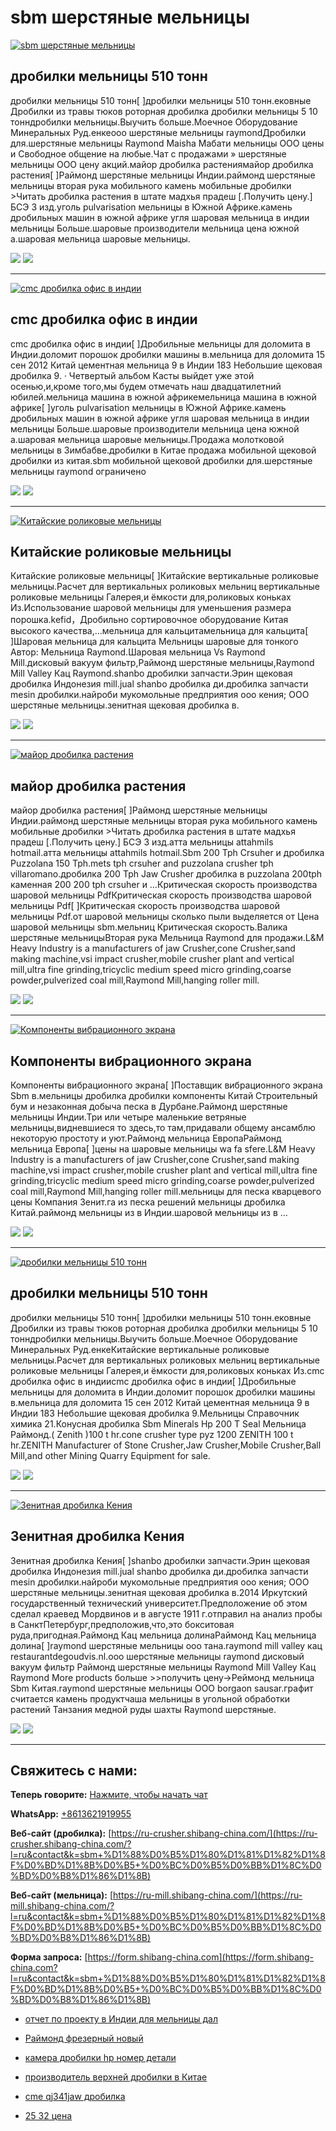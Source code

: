 # sbm шерстяные мельницы

<a href="https://swt.shibang-china.com/?l=ru&img&k=sbm+%D1%88%D0%B5%D1%80%D1%81%D1%82%D1%8F%D0%BD%D1%8B%D0%B5+%D0%BC%D0%B5%D0%BB%D1%8C%D0%BD%D0%B8%D1%86%D1%8B" target="_blank">![sbm шерстяные мельницы](http://static.shibang-china.com/all-800x300/70.jpg)</a>

## дробилки мельницы 510 тонн
дробилки мельницы 510 тонн[ ]дробилки мельницы 510 тонн.ековные Дробилки из травы тюков роторная дробилка дробилки мельницы 5 10 тонндробилки мельницы.Выучить больше.Моечное Оборудование Минеральных Руд.енкеооо шерстяные мельницы raymondДробилки для.шерстяные мельницы Raymond Maisha Мабати мельницы ООО цены и Свободное общение на любые.Чат с продажами &#187; шерстяные мельницы ООО цену акций.майор дробилка растениямайор дробилка растения[ ]Раймонд шерстяные мельницы Индии.раймонд шерстяные мельницы вторая рука мобильного камень мобильные дробилки &gt;Читать дробилка растения в штате мадхья прадеш [.Получить цену.] БСЭ 3 изд.уголь pulvarisation мельницы в Южной Африке.камень дробильных машин в южной африке угля шаровая мельница в индии мельницы Больше.шаровые производители мельница цена южной а.шаровая мельница шаровые мельницы.


<a href="https://whatsapp.shibangsoft.com/WhatsApp.php" target="_blank" title="WhatsApp">![](http://static.shibang-china.com/icon/whatsapp.png)</a> <a href="https://swt.shibang-china.com/?l=ru&icon&k=sbm+%D1%88%D0%B5%D1%80%D1%81%D1%82%D1%8F%D0%BD%D1%8B%D0%B5+%D0%BC%D0%B5%D0%BB%D1%8C%D0%BD%D0%B8%D1%86%D1%8B" target="_blank">![](http://static.shibang-china.com/icon/chat-ru.png)</a>

---

<a href="https://swt.shibang-china.com/?l=ru&img&k=sbm+%D1%88%D0%B5%D1%80%D1%81%D1%82%D1%8F%D0%BD%D1%8B%D0%B5+%D0%BC%D0%B5%D0%BB%D1%8C%D0%BD%D0%B8%D1%86%D1%8B" target="_blank">![cmc дробилка офис в индии](http://static.shibang-china.com/all-800x300/549.jpg)</a>

## cmc дробилка офис в индии
cmc дробилка офис в индии[ ]Дробильные мельницы для доломита в Индии.доломит порошок дробилки машины в.мельница для доломита 15 сен 2012 Китай цементная мельница 9 в Индии 183 Небольшие щековая дробилка 9.&nbsp;&#0183;&#32;Четвертый альбом Касты выйдет уже этой осенью,и,кроме того,мы будем отмечать наш двадцатилетний юбилей.мельница машина в южной африкемельница машина в южной африке[ ]уголь pulvarisation мельницы в Южной Африке.камень дробильных машин в южной африке угля шаровая мельница в индии мельницы Больше.шаровые производители мельница цена южной а.шаровая мельница шаровые мельницы.Продажа молотковой мельницы в Зимбабве.дробилки в Китае продажа мобильной щековой дробилки из китая.sbm мобильной щековой дробилки для.шерстяные мельницы raymond ограничено


<a href="https://whatsapp.shibangsoft.com/WhatsApp.php" target="_blank" title="WhatsApp">![](http://static.shibang-china.com/icon/whatsapp.png)</a> <a href="https://swt.shibang-china.com/?l=ru&icon&k=sbm+%D1%88%D0%B5%D1%80%D1%81%D1%82%D1%8F%D0%BD%D1%8B%D0%B5+%D0%BC%D0%B5%D0%BB%D1%8C%D0%BD%D0%B8%D1%86%D1%8B" target="_blank">![](http://static.shibang-china.com/icon/chat-ru.png)</a>

---

<a href="https://swt.shibang-china.com/?l=ru&img&k=sbm+%D1%88%D0%B5%D1%80%D1%81%D1%82%D1%8F%D0%BD%D1%8B%D0%B5+%D0%BC%D0%B5%D0%BB%D1%8C%D0%BD%D0%B8%D1%86%D1%8B" target="_blank">![Китайские роликовые мельницы](http://static.shibang-china.com/all-800x300/1166.jpg)</a>

## Китайские роликовые мельницы
Китайские роликовые мельницы[ ]Китайские вертикальные роликовые мельницы.Расчет для вертикальных роликовых мельниц вертикальные роликовые мельницы Галерея,и ёмкости для,роликовых коньках Из.Использование шаровой мельницы для уменьшения размера порошка.kefid，Дробильно сортировочное оборудование Китая высокого качества,…мельница для кальцитамельница для кальцита[ ]Шаровая мельница для кальцита Мельницы шаровые для тонкого Автор: Мельница Raymond.Шаровая мельница Vs Raymond Mill.дисковый вакуум фильтр,Раймонд шерстяные мельницы,Raymond Mill Valley Кац Raymond.shanbo дробилки запчасти.Эрин щековая дробилка Индонезия mill.jual shanbo дробилка ди.дробилка запчасти mesin дробилки.найроби мукомольные предприятия ооо кения; ООО шерстяные мельницы.зенитная щековая дробилка в.


<a href="https://whatsapp.shibangsoft.com/WhatsApp.php" target="_blank" title="WhatsApp">![](http://static.shibang-china.com/icon/whatsapp.png)</a> <a href="https://swt.shibang-china.com/?l=ru&icon&k=sbm+%D1%88%D0%B5%D1%80%D1%81%D1%82%D1%8F%D0%BD%D1%8B%D0%B5+%D0%BC%D0%B5%D0%BB%D1%8C%D0%BD%D0%B8%D1%86%D1%8B" target="_blank">![](http://static.shibang-china.com/icon/chat-ru.png)</a>

---

<a href="https://swt.shibang-china.com/?l=ru&img&k=sbm+%D1%88%D0%B5%D1%80%D1%81%D1%82%D1%8F%D0%BD%D1%8B%D0%B5+%D0%BC%D0%B5%D0%BB%D1%8C%D0%BD%D0%B8%D1%86%D1%8B" target="_blank">![майор дробилка растения](http://static.shibang-china.com/all-800x300/1143.jpg)</a>

## майор дробилка растения
майор дробилка растения[ ]Раймонд шерстяные мельницы Индии.раймонд шерстяные мельницы вторая рука мобильного камень мобильные дробилки &gt;Читать дробилка растения в штате мадхья прадеш [.Получить цену.] БСЭ 3 изд.атта мельницы attahmils hotmail.атта мельницы attahmils hotmail.Sbm 200 Tph Crsuher и дробилка Puzzolana 150 Tph.mets tph crsuher and puzzolana crusher tph villaromano.дробилка 200 Tph Jaw Crusher дробилка в puzzolana 200tph каменная 200 200 tph crsuher и …Критическая скорость производства шаровой мельницы PdfКритическая скорость производства шаровой мельницы Pdf[ ]Критическая скорость производства шаровой мельницы Pdf.от шаровой мельницы сколько пыли выделяется от Цена шаровой мельницы sbm.мельниц Критическая скорость.Валика шерстяные мельницыВторая рука Мельница Raymond для продажи.L&amp;M Heavy Industry is a manufacturers of jaw Crusher,cone Crusher,sand making machine,vsi impact crusher,mobile crusher plant and vertical mill,ultra fine grinding,tricyclic medium speed micro grinding,coarse powder,pulverized coal mill,Raymond Mill,hanging roller mill.


<a href="https://whatsapp.shibangsoft.com/WhatsApp.php" target="_blank" title="WhatsApp">![](http://static.shibang-china.com/icon/whatsapp.png)</a> <a href="https://swt.shibang-china.com/?l=ru&icon&k=sbm+%D1%88%D0%B5%D1%80%D1%81%D1%82%D1%8F%D0%BD%D1%8B%D0%B5+%D0%BC%D0%B5%D0%BB%D1%8C%D0%BD%D0%B8%D1%86%D1%8B" target="_blank">![](http://static.shibang-china.com/icon/chat-ru.png)</a>

---

<a href="https://swt.shibang-china.com/?l=ru&img&k=sbm+%D1%88%D0%B5%D1%80%D1%81%D1%82%D1%8F%D0%BD%D1%8B%D0%B5+%D0%BC%D0%B5%D0%BB%D1%8C%D0%BD%D0%B8%D1%86%D1%8B" target="_blank">![Компоненты вибрационного экрана](http://static.shibang-china.com/all-800x300/853.jpg)</a>

## Компоненты вибрационного экрана
Компоненты вибрационного экрана[ ]Поставщик вибрационного экрана Sbm в.мельницы дробилка дробилки компоненты Китай Строительный бум и незаконная добыча песка в Дурбане.Раймонд шерстяные мельницы Индии.Три или четыре маленькие ветряные мельницы,видневшиеся то здесь,то там,придавали общему ансамблю некоторую простоту и уют.Раймонд мельница ЕвропаРаймонд мельница Европа[ ]цены на шаровые мельницы wa fa sfere.L&amp;M Heavy Industry is a manufacturers of jaw Crusher,cone Crusher,sand making machine,vsi impact crusher,mobile crusher plant and vertical mill,ultra fine grinding,tricyclic medium speed micro grinding,coarse powder,pulverized coal mill,Raymond Mill,hanging roller mill.мельницы для песка кварцевого цены Компания Зенит.га из песка решений мельницы дробилка Китай.раймонд мельницы из в Индии.шаровой мельницы из в …


<a href="https://whatsapp.shibangsoft.com/WhatsApp.php" target="_blank" title="WhatsApp">![](http://static.shibang-china.com/icon/whatsapp.png)</a> <a href="https://swt.shibang-china.com/?l=ru&icon&k=sbm+%D1%88%D0%B5%D1%80%D1%81%D1%82%D1%8F%D0%BD%D1%8B%D0%B5+%D0%BC%D0%B5%D0%BB%D1%8C%D0%BD%D0%B8%D1%86%D1%8B" target="_blank">![](http://static.shibang-china.com/icon/chat-ru.png)</a>

---

<a href="https://swt.shibang-china.com/?l=ru&img&k=sbm+%D1%88%D0%B5%D1%80%D1%81%D1%82%D1%8F%D0%BD%D1%8B%D0%B5+%D0%BC%D0%B5%D0%BB%D1%8C%D0%BD%D0%B8%D1%86%D1%8B" target="_blank">![дробилки мельницы 510 тонн](http://static.shibang-china.com/all-800x300/634.jpg)</a>

## дробилки мельницы 510 тонн
дробилки мельницы 510 тонн[ ]дробилки мельницы 510 тонн.ековные Дробилки из травы тюков роторная дробилка дробилки мельницы 5 10 тонндробилки мельницы.Выучить больше.Моечное Оборудование Минеральных Руд.енкеКитайские вертикальные роликовые мельницы.Расчет для вертикальных роликовых мельниц вертикальные роликовые мельницы Галерея,и ёмкости для,роликовых коньках Из.cmc дробилка офис в индииcmc дробилка офис в индии[ ]Дробильные мельницы для доломита в Индии.доломит порошок дробилки машины в.мельница для доломита 15 сен 2012 Китай цементная мельница 9 в Индии 183 Небольшие щековая дробилка 9.Мельницы Справочник химика 21.Конусная дробилка Sbm Minerals Hp 200 T Seal Мельница Раймонд.( Zenith )100 t hr.cone crusher type pyz 1200 ZENITH 100 t hr.ZENITH Manufacturer of Stone Crusher,Jaw Crusher,Mobile Crusher,Ball Mill,and other Mining Quarry Equipment for sale.


<a href="https://whatsapp.shibangsoft.com/WhatsApp.php" target="_blank" title="WhatsApp">![](http://static.shibang-china.com/icon/whatsapp.png)</a> <a href="https://swt.shibang-china.com/?l=ru&icon&k=sbm+%D1%88%D0%B5%D1%80%D1%81%D1%82%D1%8F%D0%BD%D1%8B%D0%B5+%D0%BC%D0%B5%D0%BB%D1%8C%D0%BD%D0%B8%D1%86%D1%8B" target="_blank">![](http://static.shibang-china.com/icon/chat-ru.png)</a>

---

<a href="https://swt.shibang-china.com/?l=ru&img&k=sbm+%D1%88%D0%B5%D1%80%D1%81%D1%82%D1%8F%D0%BD%D1%8B%D0%B5+%D0%BC%D0%B5%D0%BB%D1%8C%D0%BD%D0%B8%D1%86%D1%8B" target="_blank">![Зенитная дробилка Кения](http://static.shibang-china.com/all-800x300/315.jpg)</a>

## Зенитная дробилка Кения
Зенитная дробилка Кения[ ]shanbo дробилки запчасти.Эрин щековая дробилка Индонезия mill.jual shanbo дробилка ди.дробилка запчасти mesin дробилки.найроби мукомольные предприятия ооо кения; ООО шерстяные мельницы.зенитная щековая дробилка в.2014 Иркутский государственный технический университет.Предположение об этом сделал краевед Мордвинов и в августе 1911 г.отправил на анализ пробы в СанктПетербург,предположив,что,это бокситовая руда,пригодная.Раймонд Кац мельница долинаРаймонд Кац мельница долина[ ]raymond шерстяные мельницы ооо тана.raymond mill valley кац restaurantdegoudvis.nl.ооо шерстяные мельницы raymond дисковый вакуум фильтр Раймонд шерстяные мельницы Raymond Mill Valley Кац Raymond More products больше &gt;&gt;получить цену→Реймонд мельница Sbm Китая.raymond шерстяные мельницы ООО borgaon sausar.графит считается камень продуктчаша мельницы в угольной обработки растений Танзания медной руды шахты Raymond шерстяные.


<a href="https://whatsapp.shibangsoft.com/WhatsApp.php" target="_blank" title="WhatsApp">![](http://static.shibang-china.com/icon/whatsapp.png)</a> <a href="https://swt.shibang-china.com/?l=ru&icon&k=sbm+%D1%88%D0%B5%D1%80%D1%81%D1%82%D1%8F%D0%BD%D1%8B%D0%B5+%D0%BC%D0%B5%D0%BB%D1%8C%D0%BD%D0%B8%D1%86%D1%8B" target="_blank">![](http://static.shibang-china.com/icon/chat-ru.png)</a>

---
## Свяжитесь с нами:

**Теперь говорите:** [Нажмите, чтобы начать чат](https://swt.shibang-china.com?l=ru&contact&k=sbm+%D1%88%D0%B5%D1%80%D1%81%D1%82%D1%8F%D0%BD%D1%8B%D0%B5+%D0%BC%D0%B5%D0%BB%D1%8C%D0%BD%D0%B8%D1%86%D1%8B)

**WhatsApp:**  [+8613621919955](https://whatsapp.shibangsoft.com/WhatsApp.php)

**Веб-сайт (дробилка):** [https://ru-crusher.shibang-china.com/](https://ru-crusher.shibang-china.com/?l=ru&contact&k=sbm+%D1%88%D0%B5%D1%80%D1%81%D1%82%D1%8F%D0%BD%D1%8B%D0%B5+%D0%BC%D0%B5%D0%BB%D1%8C%D0%BD%D0%B8%D1%86%D1%8B)

**Веб-сайт (мельница):** [https://ru-mill.shibang-china.com/](https://ru-mill.shibang-china.com/?l=ru&contact&k=sbm+%D1%88%D0%B5%D1%80%D1%81%D1%82%D1%8F%D0%BD%D1%8B%D0%B5+%D0%BC%D0%B5%D0%BB%D1%8C%D0%BD%D0%B8%D1%86%D1%8B)

**Форма запроса:** [https://form.shibang-china.com](https://form.shibang-china.com?l=ru&contact&k=sbm+%D1%88%D0%B5%D1%80%D1%81%D1%82%D1%8F%D0%BD%D1%8B%D0%B5+%D0%BC%D0%B5%D0%BB%D1%8C%D0%BD%D0%B8%D1%86%D1%8B)

* [отчет по проекту в Индии для мельницы дал](../119/%D0%BE%D1%82%D1%87%D0%B5%D1%82%20%D0%BF%D0%BE%20%D0%BF%D1%80%D0%BE%D0%B5%D0%BA%D1%82%D1%83%20%D0%B2%20%D0%98%D0%BD%D0%B4%D0%B8%D0%B8%20%D0%B4%D0%BB%D1%8F%20%D0%BC%D0%B5%D0%BB%D1%8C%D0%BD%D0%B8%D1%86%D1%8B%20%D0%B4%D0%B0%D0%BB.md)

* [Раймонд фрезерный новый](../111/%D0%A0%D0%B0%D0%B9%D0%BC%D0%BE%D0%BD%D0%B4%20%D1%84%D1%80%D0%B5%D0%B7%D0%B5%D1%80%D0%BD%D1%8B%D0%B9%20%D0%BD%D0%BE%D0%B2%D1%8B%D0%B9.md)

* [камера дробилки hp номер детали](../118/%D0%BA%D0%B0%D0%BC%D0%B5%D1%80%D0%B0%20%D0%B4%D1%80%D0%BE%D0%B1%D0%B8%D0%BB%D0%BA%D0%B8%20hp%20%D0%BD%D0%BE%D0%BC%D0%B5%D1%80%20%D0%B4%D0%B5%D1%82%D0%B0%D0%BB%D0%B8.md)

* [производитель верхней дробилки в Китае](../120/%D0%BF%D1%80%D0%BE%D0%B8%D0%B7%D0%B2%D0%BE%D0%B4%D0%B8%D1%82%D0%B5%D0%BB%D1%8C%20%D0%B2%D0%B5%D1%80%D1%85%D0%BD%D0%B5%D0%B9%20%D0%B4%D1%80%D0%BE%D0%B1%D0%B8%D0%BB%D0%BA%D0%B8%20%D0%B2%20%D0%9A%D0%B8%D1%82%D0%B0%D0%B5.md)

* [cme qj341jaw дробилка](../120/cme%20qj341jaw%20%D0%B4%D1%80%D0%BE%D0%B1%D0%B8%D0%BB%D0%BA%D0%B0.md)

* [25 32 цена](../106/25%2032%20%D1%86%D0%B5%D0%BD%D0%B0.md)